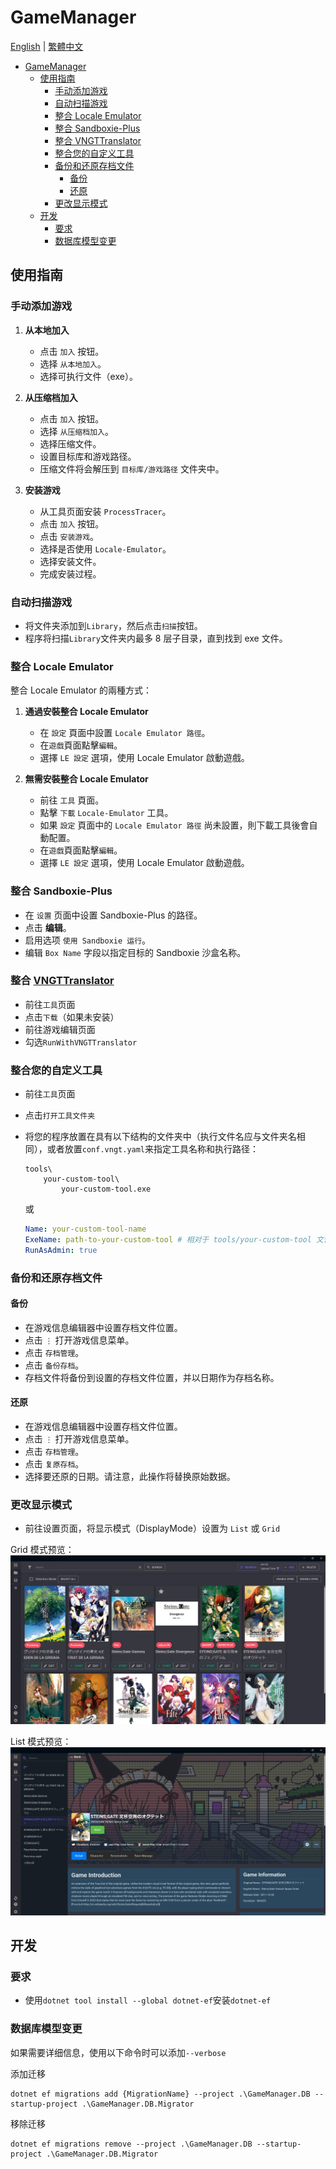 # GameManager

[English](./GameManager.md) | [繁體中文](./GameManager.zh-tw.md)

- [GameManager](#gamemanager)
  - [使用指南](#使用指南)
    - [手动添加游戏](#手动添加游戏)
    - [自动扫描游戏](#自动扫描游戏)
    - [整合 Locale Emulator](#整合-locale-emulator)
    - [整合 Sandboxie-Plus](#整合-sandboxie-plus)
    - [整合 VNGTTranslator](#整合-vngttranslator)
    - [整合您的自定义工具](#整合您的自定义工具)
    - [备份和还原存档文件](#备份和还原存档文件)
      - [备份](#备份)
      - [还原](#还原)
    - [更改显示模式](#更改显示模式)
  - [开发](#开发)
    - [要求](#要求)
    - [数据库模型变更](#数据库模型变更)

## 使用指南

### 手动添加游戏

1. **从本地加入**

   - 点击 `加入` 按钮。
   - 选择 `从本地加入`。
   - 选择可执行文件（exe）。

2. **从压缩档加入**

   - 点击 `加入` 按钮。
   - 选择 `从压缩档加入`。
   - 选择压缩文件。
   - 设置目标库和游戏路径。
   - 压缩文件将会解压到 `目标库/游戏路径` 文件夹中。

3. **安装游戏**
   - 从工具页面安装 `ProcessTracer`。
   - 点击 `加入` 按钮。
   - 点击 `安装游戏`。
   - 选择是否使用 `Locale-Emulator`。
   - 选择安装文件。
   - 完成安装过程。

### 自动扫描游戏

- 将文件夹添加到`Library`，然后点击`扫描`按钮。
- 程序将扫描`Library`文件夹内最多 8 层子目录，直到找到 exe 文件。

### 整合 Locale Emulator

整合 Locale Emulator 的兩種方式：

1. **通過安裝整合 Locale Emulator**

   - 在 `設定` 頁面中設置 `Locale Emulator 路徑`。
   - 在`遊戲`頁面點擊`編輯`。
   - 選擇 `LE 設定` 選項，使用 Locale Emulator 啟動遊戲。

2. **無需安裝整合 Locale Emulator**

   - 前往 `工具` 頁面。
   - 點擊 `下載` `Locale-Emulator` 工具。
   - 如果 `設定` 頁面中的 `Locale Emulator 路徑` 尚未設置，則下載工具後會自動配置。
   - 在`遊戲`頁面點擊`編輯`。
   - 選擇 `LE 設定` 選項，使用 Locale Emulator 啟動遊戲。

### 整合 Sandboxie-Plus

- 在 `设置` 页面中设置 Sandboxie-Plus 的路径。
- 点击 **编辑**。
- 启用选项 `使用 Sandboxie 运行`。
- 编辑 `Box Name` 字段以指定目标的 Sandboxie 沙盒名称。

### 整合 [VNGTTranslator](https://github.com/charles7668/VNGTTranslator)

- 前往`工具`页面
- 点击`下载`（如果未安装）
- 前往游戏编辑页面
- 勾选`RunWithVNGTTranslator`

### 整合您的自定义工具

- 前往`工具`页面
- 点击`打开工具文件夹`
- 将您的程序放置在具有以下结构的文件夹中（执行文件名应与文件夹名相同），或者放置`conf.vngt.yaml`来指定工具名称和执行路径：

  ```shell
  tools\
      your-custom-tool\
          your-custom-tool.exe
  ```

  或

  ```yaml
  Name: your-custom-tool-name
  ExeName: path-to-your-custom-tool # 相对于 tools/your-custom-tool 文件夹
  RunAsAdmin: true
  ```

### 备份和还原存档文件

#### 备份

- 在游戏信息编辑器中设置存档文件位置。
- 点击 `⋮` 打开游戏信息菜单。
- 点击 `存档管理`。
- 点击 `备份存档`。
- 存档文件将备份到设置的存档文件位置，并以日期作为存档名称。

#### 还原

- 在游戏信息编辑器中设置存档文件位置。
- 点击 `⋮` 打开游戏信息菜单。
- 点击 `存档管理`。
- 点击 `复原存档`。
- 选择要还原的日期。请注意，此操作将替换原始数据。

### 更改显示模式

- 前往设置页面，将显示模式（DisplayMode）设置为 `List` 或 `Grid`

Grid 模式预览：  
![main](./img/main.jpg)

List 模式预览：  
![screenshot](./img/screenshot1.jpg)

## 开发

### 要求

- 使用`dotnet tool install --global dotnet-ef`安装`dotnet-ef`

### 数据库模型变更

如果需要详细信息，使用以下命令时可以添加`--verbose`

添加迁移

```shell
dotnet ef migrations add {MigrationName} --project .\GameManager.DB --startup-project .\GameManager.DB.Migrator
```

移除迁移

```shell
dotnet ef migrations remove --project .\GameManager.DB --startup-project .\GameManager.DB.Migrator
```
